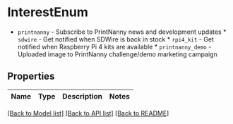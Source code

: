 # InterestEnum

* `printnanny` - Subscribe to PrintNanny news and development updates * `sdwire` - Get notified when SDWire is back in stock * `rpi4_kit` - Get notified when Raspberry Pi 4 kits are available * `printnanny_demo` - Uploaded image to PrintNanny challenge/demo marketing campaign

## Properties
Name | Type | Description | Notes
------------ | ------------- | ------------- | -------------

[[Back to Model list]](../README.md#documentation-for-models) [[Back to API list]](../README.md#documentation-for-api-endpoints) [[Back to README]](../README.md)


